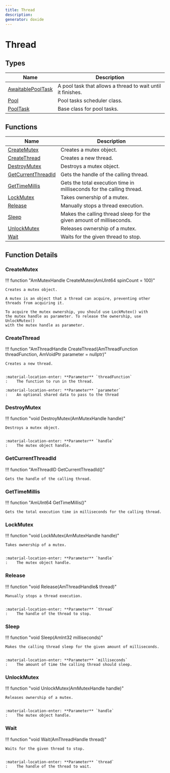 ```yaml
---
title: Thread
description: 
generator: doxide
---
```



# Thread



## Types

| Name | Description |
| ---- | ----------- |
| [AwaitablePoolTask](AwaitablePoolTask/index.md) | A pool task that allows a thread to wait until it finishes.  |
| [Pool](Pool/index.md) | Pool tasks scheduler class. |
| [PoolTask](PoolTask/index.md) | Base class for pool tasks.  |

## Functions

| Name | Description |
| ---- | ----------- |
| [CreateMutex](#CreateMutex) | Creates a mutex object. |
| [CreateThread](#CreateThread) | Creates a new thread. |
| [DestroyMutex](#DestroyMutex) | Destroys a mutex object. |
| [GetCurrentThreadId](#GetCurrentThreadId) | Gets the handle of the calling thread.  |
| [GetTimeMillis](#GetTimeMillis) | Gets the total execution time in milliseconds for the calling thread.  |
| [LockMutex](#LockMutex) | Takes ownership of a mutex. |
| [Release](#Release) | Manually stops a thread execution. |
| [Sleep](#Sleep) | Makes the calling thread sleep for the given amount of milliseconds. |
| [UnlockMutex](#UnlockMutex) | Releases ownership of a mutex. |
| [Wait](#Wait) | Waits for the given thread to stop. |

## Function Details

### CreateMutex<a name="CreateMutex"></a>
!!! function "AmMutexHandle CreateMutex(AmUInt64 spinCount = 100)"

    
    Creates a mutex object.
    
    A mutex is an object that a thread can acquire, preventing other
    threads from acquiring it.
    
    To acquire the mutex ownership, you should use LockMutex() with
    the mutex handle as parameter. To release the ownership, use UnlockMutex()
    with the mutex handle as parameter.
            
    

### CreateThread<a name="CreateThread"></a>
!!! function "AmThreadHandle CreateThread(AmThreadFunction threadFunction, AmVoidPtr parameter = nullptr)"

    
    Creates a new thread.
    
    
    :material-location-enter: **Parameter** `threadFunction`
    :    The function to run in the thread.
        
    :material-location-enter: **Parameter** `parameter`
    :    An optional shared data to pass to the thread
                
    

### DestroyMutex<a name="DestroyMutex"></a>
!!! function "void DestroyMutex(AmMutexHandle handle)"

    
    Destroys a mutex object.
    
    
    :material-location-enter: **Parameter** `handle`
    :    The mutex object handle.
                
    

### GetCurrentThreadId<a name="GetCurrentThreadId"></a>
!!! function "AmThreadID GetCurrentThreadId()"

    
    Gets the handle of the calling thread.
             
    
    
    

### GetTimeMillis<a name="GetTimeMillis"></a>
!!! function "AmUInt64 GetTimeMillis()"

    
    Gets the total execution time in milliseconds for the calling thread.
             
    
    
    

### LockMutex<a name="LockMutex"></a>
!!! function "void LockMutex(AmMutexHandle handle)"

    
    Takes ownership of a mutex.
    
    
    :material-location-enter: **Parameter** `handle`
    :    The mutex object handle.
                
    

### Release<a name="Release"></a>
!!! function "void Release(AmThreadHandle&amp; thread)"

    
    Manually stops a thread execution.
    
    
    :material-location-enter: **Parameter** `thread`
    :    The handle of the thread to stop.
                
    

### Sleep<a name="Sleep"></a>
!!! function "void Sleep(AmInt32 milliseconds)"

    
    Makes the calling thread sleep for the given amount of milliseconds.
    
    
    :material-location-enter: **Parameter** `milliseconds`
    :    The amount of time the calling thread should sleep.
                
    

### UnlockMutex<a name="UnlockMutex"></a>
!!! function "void UnlockMutex(AmMutexHandle handle)"

    
    Releases ownership of a mutex.
    
    
    :material-location-enter: **Parameter** `handle`
    :    The mutex object handle.
                
    

### Wait<a name="Wait"></a>
!!! function "void Wait(AmThreadHandle thread)"

    
    Waits for the given thread to stop.
    
    
    :material-location-enter: **Parameter** `thread`
    :    The handle of the thread to wait.
                
    

